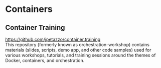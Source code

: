 # Containers

## Container Training
https://github.com/jpetazzo/container.training \
This repository (formerly known as orchestration-workshop) contains materials (slides, scripts, demo app, and other code samples) used for various workshops, tutorials, and training sessions around the themes of Docker, containers, and orchestration.